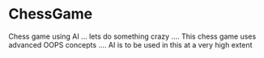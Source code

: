 # ChessGame
Chess game using AI ... lets do something crazy ....
This chess game uses advanced OOPS concepts .... 
AI is to be used in this at a very high extent
